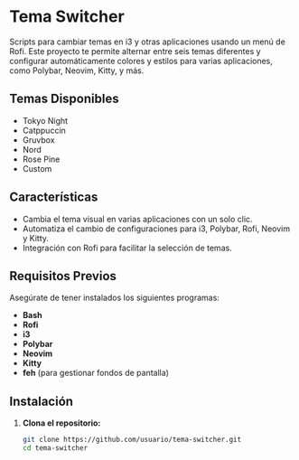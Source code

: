 # Tema Switcher

Scripts para cambiar temas en i3 y otras aplicaciones usando un menú de Rofi. Este proyecto te permite alternar entre seis temas diferentes y configurar automáticamente colores y estilos para varias aplicaciones, como Polybar, Neovim, Kitty, y más.

## Temas Disponibles

- Tokyo Night
- Catppuccin
- Gruvbox
- Nord
- Rose Pine
- Custom

## Características

- Cambia el tema visual en varias aplicaciones con un solo clic.
- Automatiza el cambio de configuraciones para i3, Polybar, Rofi, Neovim y Kitty.
- Integración con Rofi para facilitar la selección de temas.

## Requisitos Previos

Asegúrate de tener instalados los siguientes programas:

- **Bash**
- **Rofi**
- **i3**
- **Polybar**
- **Neovim**
- **Kitty**
- **feh** (para gestionar fondos de pantalla)

## Instalación

1. **Clona el repositorio:**
   ```bash
   git clone https://github.com/usuario/tema-switcher.git
   cd tema-switcher
